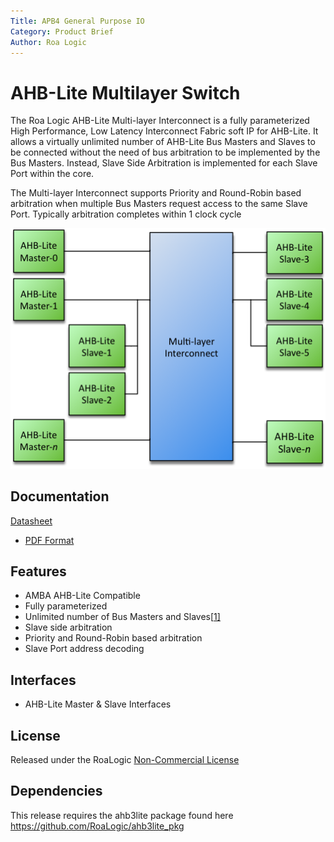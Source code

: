 ```yaml
---
Title: APB4 General Purpose IO
Category: Product Brief
Author: Roa Logic
---
```


# AHB-Lite Multilayer Switch

The Roa Logic AHB-Lite Multi-layer Interconnect is a fully parameterized High Performance, Low Latency Interconnect Fabric soft IP for AHB-Lite. It allows a virtually unlimited number of AHB-Lite Bus Masters and Slaves to be connected without the need of bus arbitration to be implemented by the Bus Masters. Instead, Slave Side Arbitration is implemented for each Slave Port within the core.

The Multi-layer Interconnect supports Priority and Round-Robin based arbitration when multiple Bus Masters request access to the same Slave Port. Typically arbitration completes within 1 clock cycle

![ahb-lite-switch-sys](assets/img/ahb-lite-switch-sys.png)

## Documentation

[Datasheet](DATASHEET.md)

- [PDF Format](docs/ahb3lite_interconnect_datasheet.pdf)

## Features

- AMBA AHB-Lite Compatible
- Fully parameterized
- Unlimited number of Bus Masters and Slaves[[1\]](https://roalogic.com/portfolio/ahb-lite-multilayer-switch/#_ftn1)
- Slave side arbitration
- Priority and Round-Robin based arbitration
- Slave Port address decoding

## Interfaces

- AHB-Lite Master & Slave Interfaces

## License

Released under the RoaLogic [Non-Commercial License](/LICENSE.md)

## Dependencies

This release requires the ahb3lite package found here https://github.com/RoaLogic/ahb3lite_pkg